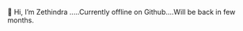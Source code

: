👋 Hi, I’m Zethindra .....Currently offline on Github....Will be back in few months.
<!---
zethu999/zethu999 is a ✨ special ✨ repository because its `README.md` (this file) appears on your GitHub profile.
You can click the Preview link to take a look at your changes.
--->
